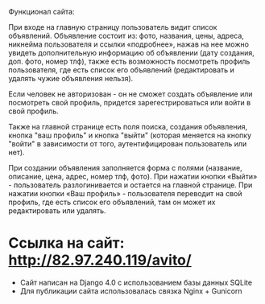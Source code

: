 Функционал сайта:


При входе на главную страницу пользователь видит список объявлений.
Объявление состоит из: фото, названия, цены, адреса, никнейма пользователя и ссылки «подробнее», нажав на нее
можно увидеть дополнительную информацию об объявлении (дату создания, доп. фото, номер тлф), также есть возможность посмотреть профиль пользователя,
где есть список его объявлений (редактировать и удалять чужие объявления нельзя).

Если человек не авторизован - он не сможет создать объявление или посмотреть свой профиль,
придется зарегестрироваться или войти в свой профиль. 

Также на главной странице есть поля поиска, создания объявления, кнопка "ваш профиль" и кнопка "выйти" (которая меняется на кнопку "войти" в зависимости от того,
аутентифицирован пользователь или нет).

При создании объявления заполняется форма с полями (название, описание, цена, адрес, номер тлф, фото).
При нажатии кнопки «Выйти» - пользователь разлогинивается и остается на главной странице.
При нажатии кнопки «Ваш профиль» - пользователя переводит на свой профиль, где есть список его объявлений, там он может их редактировать или удалять.

Ссылка на сайт: http://82.97.240.119/avito/
========================================================================================================================================================================


- Сайт написан на Django 4.0 с использованием базы данных SQLite
- Для публикации сайта использовалась связка Nginx + Gunicorn
